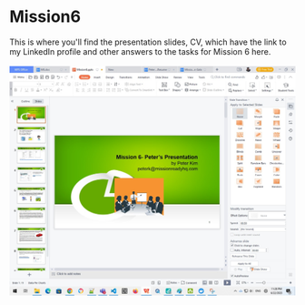 # Mission6

This is where you'll find the presentation slides, CV, which have the link to my LinkedIn profile and other answers to the tasks for Mission 6 here.
</br>
</br>
<img src="screenshot.jpg"></img>
